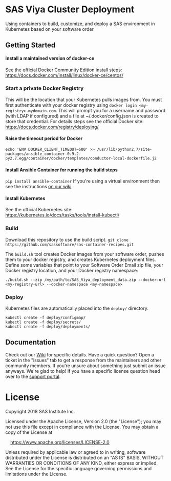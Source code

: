 # SAS Viya Cluster Deployment
Using containers to build, customize, and deploy a SAS environment in Kubernetes based on your software order.

## Getting Started

#### Install a maintained version of docker-ce
See the official Docker Community Edition install steps: https://docs.docker.com/install/linux/docker-ce/centos/

### Start a private Docker Registry
This will be the location that your Kubernetes pulls images from. 
You must first authenticate with your docker registry using `docker login <my-registry>.mydomain.com`. This will prompt you for a username and password (with LDAP if configured) and a file at ~/.docker/config.json is created to store that credential.
For details steps see the official Docker site: https://docs.docker.com/registry/deploying/

#### Raise the timeout period for Docker
`echo 'ENV DOCKER_CLIENT_TIMEOUT=600' >> /usr/lib/python2.7/site-packages/ansible_container-0.9.2-py2.7.egg/container/docker/templates/conductor-local-dockerfile.j2`

#### Install Ansible Container for running the build steps
`pip install ansible-container` 
If you're using a virtual environment then see the instructions [on our wiki](https://github.com/sassoftware/sas-container-recipes/wiki).

#### Install Kubernetes
See the official Kubernetes site: https://kubernetes.io/docs/tasks/tools/install-kubectl/

### Build
Download this repository to use the build script. `git clone https://github.com/sassoftware/sas-container-recipes.git`

The `build.sh` tool creates Docker images from your software order, pushes them to your docker registry, and creates Kubernetes deployment files. Define some variables that point to your Software Order Email zip file, your Docker registry location, and your Docker registry namespace:

```
./build.sh --zip /my/path/to/SAS_Viya_deployment_data.zip --docker-url <my-registry-url> --docker-namespace <my-namespace>
```

### Deploy
Kubernetes files are automatically placed into the `deploy/` directory. 
```
kubectl create -f deploy/configmap/
kubectl create -f deploy/secrets/
kubectl create -f deploy/deployments/
```

## Documentation
Check out our [Wiki](https://github.com/sassoftware/sas-container-recipes/wiki) for specific details.
Have a quick question? Open a ticket in the "issues" tab to get a response from the maintainers and other community members. If you're unsure about something just submit an issue anyways. We're glad to help!
If you have a specific license question head over to the [support portal](https://support.sas.com/en/support-home.html).

# License
Copyright 2018 SAS Institute Inc.

Licensed under the Apache License, Version 2.0 (the "License");
you may not use this file except in compliance with the License.
You may obtain a copy of the License at

&nbsp;&nbsp;&nbsp;&nbsp;https://www.apache.org/licenses/LICENSE-2.0

Unless required by applicable law or agreed to in writing, software
distributed under the License is distributed on an "AS IS" BASIS,
WITHOUT WARRANTIES OR CONDITIONS OF ANY KIND, either express or implied.
See the License for the specific language governing permissions and
limitations under the License.
